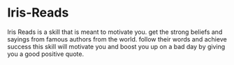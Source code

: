 # Iris-Reads
Iris Reads is a skill that is meant to motivate you. get the strong beliefs and sayings from famous authors from the world. follow their words and achieve success this skill will motivate you and boost you up on a bad day by giving you a good positive quote.
